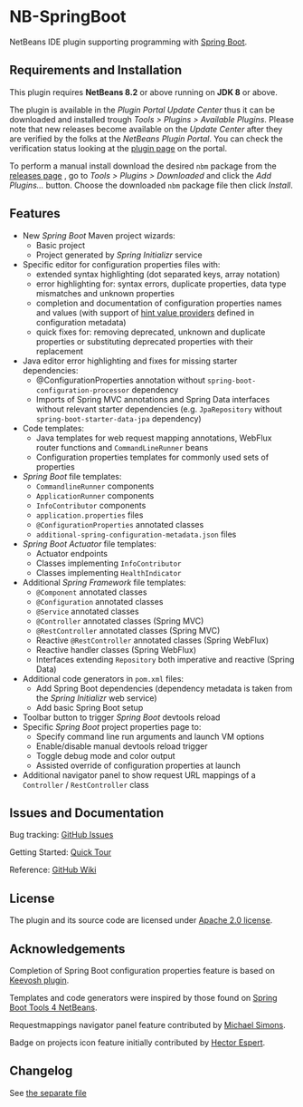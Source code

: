 # NB-SpringBoot

NetBeans IDE plugin supporting programming with [Spring Boot](http://projects.spring.io/spring-boot).


## Requirements and Installation

This plugin requires **NetBeans 8.2** or above running on **JDK 8** or above.

The plugin is available in the *Plugin Portal Update Center* thus it can be downloaded and installed trough *Tools > Plugins > Available Plugins*. Please note that new releases become available on the *Update Center* after they are verified by the folks at the *NetBeans Plugin Portal*. You can check the verification status looking at the [plugin page](http://plugins.netbeans.org/plugin/67888/nb-springboot) on the portal.

To perform a manual install download the desired `nbm` package from the [releases page](https://github.com/AlexFalappa/nb-springboot/releases) , go to *Tools > Plugins > Downloaded* and click the *Add Plugins...* button. Choose the downloaded `nbm` package file then click *Install*.

## Features

-  New *Spring Boot* Maven project wizards:
    -  Basic project
    -  Project generated by *Spring Initializr* service
-  Specific editor for configuration properties files with:
    -  extended syntax highlighting (dot separated keys, array notation)
    -  error highlighting for: syntax errors, duplicate properties, data type mismatches and unknown properties
    -  completion and documentation of configuration properties names and values (with support of [hint value providers](https://docs.spring.io/spring-boot/docs/current/reference/html/appendix-configuration-metadata.html#value-providers) defined in configuration metadata)
    -  quick fixes for: removing deprecated, unknown and duplicate properties or substituting deprecated properties with their replacement
-  Java editor error highlighting and fixes for missing starter dependencies:
    - @ConfigurationProperties annotation without `spring-boot-configuration-processor` dependency
    - Imports of Spring MVC annotations and Spring Data interfaces without relevant starter dependencies (e.g. `JpaRepository` without `spring-boot-starter-data-jpa` dependency)
-  Code templates:
    - Java templates for web request mapping annotations, WebFlux router functions and `CommandLineRunner` beans
    - Configuration properties templates for commonly used sets of properties 
-  *Spring Boot* file templates:
    -  `CommandlineRunner` components
    -  `ApplicationRunner` components
    -  `InfoContributor` components
    -  `application.properties` files
    -  `@ConfigurationProperties` annotated classes
    -  `additional-spring-configuration-metadata.json` files
-  *Spring Boot Actuator* file templates:
    -  Actuator endpoints 
    -  Classes implementing `InfoContributor`
    -  Classes implementing `HealthIndicator`
-  Additional *Spring Framework* file templates:
    -  `@Component` annotated classes
    -  `@Configuration` annotated classes
    -  `@Service` annotated classes
    -  `@Controller` annotated classes (Spring MVC)
    -  `@RestController` annotated classes (Spring MVC)
    -  Reactive `@RestController` annotated classes (Spring WebFlux)
    -  Reactive handler classes (Spring WebFlux)
    -  Interfaces extending `Repository` both imperative and reactive (Spring Data)
-  Additional code generators in `pom.xml` files:
    -  Add Spring Boot dependencies (dependency metadata is taken from the *Spring Initializr* web service)
    -  Add basic Spring Boot setup
-  Toolbar button to trigger *Spring Boot* devtools reload
-  Specific *Spring Boot* project properties page to:
    -  Specify command line run arguments and launch VM options
    -  Enable/disable manual devtools reload trigger
    -  Toggle debug mode and color output
    -  Assisted override of configuration properties at launch
-  Additional navigator panel to show request URL mappings of a `Controller` / `RestController` class

## Issues and Documentation

Bug tracking: [GitHub Issues](https://github.com/AlexFalappa/nb-springboot/issues)

Getting Started: [Quick Tour](https://github.com/AlexFalappa/nb-springboot/wiki/Quick-Tour)

Reference: [GitHub Wiki](https://github.com/AlexFalappa/nb-springboot/wiki)

## License

The plugin and its source code are licensed under [Apache 2.0 license](http://www.apache.org/licenses/LICENSE-2.0).


## Acknowledgements

Completion of Spring Boot configuration properties feature is based on [Keevosh plugin](https://github.com/keevosh/nb-springboot-configuration-support).

Templates and code generators were inspired by those found on [Spring Boot Tools 4 NetBeans](https://github.com/GeertjanWielenga/SpringBootTools4NetBeans).

Requestmappings navigator panel feature contributed by [Michael Simons](https://github.com/michael-simons).

Badge on projects icon feature initially contributed by [Hector Espert](https://github.com/blackleg).

## Changelog

See [the separate file](CHANGELOG.md)
